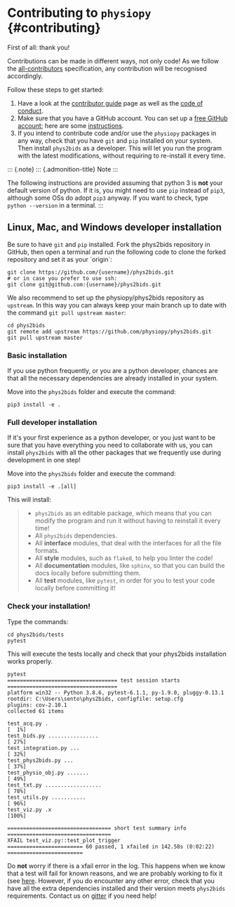 Contributing to `physiopy` {#contributing}
==========================

First of all: thank you!

Contributions can be made in different ways, not only code! As we follow
the
[all-contributors](https://github.com/all-contributors/all-contributors)
specification, any contribution will be recognised accordingly.

Follow these steps to get started:

1.  Have a look at the [contributor guide](contributorfile.html) page as
    well as the [code of conduct](conduct.html).
2.  Make sure that you have a GitHub account. You can set up a [free
    GitHub account](https://github.com/); here are some
    [instructions](https://help.github.com/articles/signing-up-for-a-new-github-account).
3.  If you intend to contribute code and/or use the `physiopy` packages
    in any way, check that you have `git` and `pip` installed on your
    system. Then install `phys2bids` as a developer. This will let you
    run the program with the latest modifications, without requiring to
    re-install it every time.

::: {.note}
::: {.admonition-title}
Note
:::

The following instructions are provided assuming that python 3 is
**not** your default version of python. If it is, you might need to use
`pip` instead of `pip3`, although some OSs do adopt `pip3` anyway. If
you want to check, type `python --version` in a terminal.
:::

Linux, Mac, and Windows developer installation
----------------------------------------------

Be sure to have `git` and `pip` installed. Fork the phys2bids repository
in GitHub, then open a terminal and run the following code to clone the
forked repository and set it as your \`origin\`:

    git clone https://github.com/{username}/phys2bids.git
    # or in case you prefer to use ssh:
    git clone git@github.com:{username}/phys2bids.git

We also recommend to set up the physiopy/phys2bids repository as
`upstream`. In this way you can always keep your main branch
up to date with the command ``git pull upstream master``:

    cd phys2bids
    git remote add upstream https://github.com/physiopy/phys2bids.git
    git pull upstream master


### Basic installation

If you use python frequently, or you are a python developer, chances are
that all the necessary dependencies are already installed in your
system.

Move into the `phys2bids` folder and execute the command:

    pip3 install -e .

### Full developer installation

If it\'s your first experience as a python developer, or you just want
to be sure that you have everything you need to collaborate with us, you
can install `phys2bids` with all the other packages that we frequently
use during development in one step!

Move into the `phys2bids` folder and execute the command:

    pip3 install -e .[all]

This will install:

> -   `phys2bids` as an editable package, which means that you can
>     modify the program and run it without having to reinstall it every
>     time!
> -   All `phys2bids` dependencies.
> -   All **interface** modules, that deal with the interfaces for all
>     the file formats.
> -   All **style** modules, such as `flake8`, to help you linter the
>     code!
> -   All **documentation** modules, like `sphinx`, so that you can
>     build the docs locally before submitting them.
> -   All **test** modules, like `pytest`, in order for you to test your
>     code locally before committing it!

### Check your installation!

Type the commands:

    cd phys2bids/tests
    pytest

This will execute the tests locally and check that your phys2bids
installation works properly.

    pytest
    =================================== test session starts ===================================
    platform win32 -- Python 3.8.6, pytest-6.1.1, py-1.9.0, pluggy-0.13.1
    rootdir: C:\Users\sento\phys2bids, configfile: setup.cfg
    plugins: cov-2.10.1
    collected 61 items

    test_acq.py .                                                                        [  1%]
    test_bids.py ................                                                        [ 27%]
    test_integration.py ...                                                              [ 32%]
    test_phys2bids.py ...                                                                [ 37%]
    test_physio_obj.py .......                                                           [ 49%]
    test_txt.py ..................                                                       [ 78%]
    test_utils.py ...........                                                            [ 96%]
    test_viz.py .x                                                                       [100%]

    ================================= short test summary info =================================
    XFAIL test_viz.py::test_plot_trigger
    ======================== 60 passed, 1 xfailed in 142.58s (0:02:22) ========================


Do **not** worry if there is a xfail error in the log. This happens when
we know that a test will fail for known reasons, and we are probably
working to fix it (see
[here](https://docs.pytest.org/en/latest/skipping.html#xfail-mark-test-functions-as-expected-to-fail).
However, if you do encounter any other error, check that you have all
the extra dependencies installed and their version meets `phys2bids`
requirements. Contact us on
[gitter](https://gitter.im/physiopy/community) if you need help!
